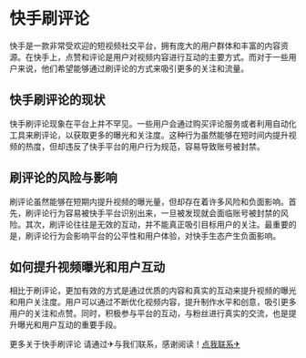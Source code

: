 # 快手刷评论

快手是一款非常受欢迎的短视频社交平台，拥有庞大的用户群体和丰富的内容资源。在快手上，点赞和评论是用户对视频内容进行互动的主要方式。而对于一些用户来说，他们希望能够通过刷评论的方式来吸引更多的关注和流量。

## 快手刷评论的现状

快手刷评论现象在平台上并不罕见。一些用户会通过购买评论服务或者利用自动化工具来刷评论，以获取更多的曝光和关注度。这种行为虽然能够在短时间内提升视频的热度，但却违反了快手平台的用户行为规范，容易导致账号被封禁。

## 刷评论的风险与影响

刷评论虽然能够在短期内提升视频的曝光量，但却存在着许多风险和负面影响。首先，刷评论行为容易被快手平台识别出来，一旦被发现就会面临账号被封禁的风险。其次，刷评论往往是无效的互动，并不能真正吸引目标用户的关注。最重要的是，刷评论行为会影响平台的公平性和用户体验，对快手生态产生负面影响。

## 如何提升视频曝光和用户互动

相比于刷评论，更加有效的方式是通过优质的内容和真实的互动来提升视频的曝光和用户关注度。用户可以通过不断优化视频内容，提升制作水平和创意，吸引更多用户的关注和点赞。同时，积极参与平台的互动，与粉丝进行真实的交流，也是提升曝光和用户互动的重要手段。

更多关于快手刷评论 请通过✈与我们联系，感谢阅读！[点我联系✈](https://app.k02.cc)